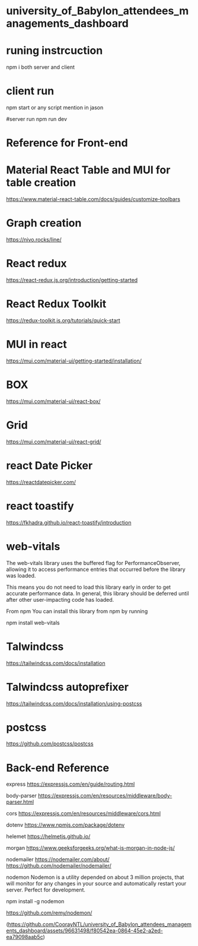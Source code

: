 # university_of_Babylon_attendees_managements_dashboard

# runing instrcuction 
npm i both server and client

# client run
npm start or any script mention in jason 

#server run
npm run dev


# Reference for Front-end

# Material React Table and MUI for table creation
https://www.material-react-table.com/docs/guides/customize-toolbars

# Graph creation
https://nivo.rocks/line/

# React redux
https://react-redux.js.org/introduction/getting-started

# React Redux Toolkit
https://redux-toolkit.js.org/tutorials/quick-start

# MUI in react
https://mui.com/material-ui/getting-started/installation/

# BOX
https://mui.com/material-ui/react-box/

# Grid
https://mui.com/material-ui/react-grid/


# react Date Picker
https://reactdatepicker.com/

# react toastify
https://fkhadra.github.io/react-toastify/introduction

# web-vitals
The web-vitals library uses the buffered flag for PerformanceObserver, allowing it to access performance entries that occurred before the library was loaded.

This means you do not need to load this library early in order to get accurate performance data. In general, this library should be deferred until after other user-impacting code has loaded.

From npm
You can install this library from npm by running

npm install web-vitals

# Talwindcss
https://tailwindcss.com/docs/installation

# Talwindcss autoprefixer
https://tailwindcss.com/docs/installation/using-postcss

# postcss
https://github.com/postcss/postcss


# Back-end Reference
express
https://expressjs.com/en/guide/routing.html

body-parser
https://expressjs.com/en/resources/middleware/body-parser.html

cors
https://expressjs.com/en/resources/middleware/cors.html

dotenv
https://www.npmjs.com/package/dotenv

helemet
https://helmetjs.github.io/

morgan
https://www.geeksforgeeks.org/what-is-morgan-in-node-js/

nodemailer
https://nodemailer.com/about/
https://github.com/nodemailer/nodemailer/

nodemon
Nodemon is a utility depended on about 3 million projects, 
that will monitor for any changes in your source and automatically restart your server.
Perfect for development.

npm install -g nodemon

https://github.com/remy/nodemon/



(https://github.com/CoorayNTL/university_of_Babylon_attendees_managements_dashboard/assets/96631498/f80542ea-0864-45e2-a2ed-ea79098aab5c)
